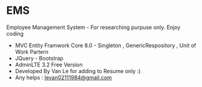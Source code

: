 # EMS
Employee Management System - For researching purpuse only. Enjoy coding

- MVC Entity Framwork Core 8.0 - Singleton , GenericRespository , Unit of Work Partern
- JQuery - Bootstrap
- AdminLTE 3.2 Free Version
- Developed By Van Le for adding to Resume only :)
- Any helps : levan02111984@gmail.com 
  
